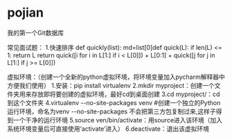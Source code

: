# pojian
我的第一个Git数据库

常见面试题：
  1.快速排序
   def quickly(list):
         md=list[0]def quick(L):
   	 if len(L) <= 1: return L
    	return quick([i for i in L[1:] if i < L[0]]) + L[0:1] + quick([j for j in L[1:] if j >= L[0]])
  
虚拟环境：（创建一个全新的python虚拟环境，将环境变量加入pycharm解释器中方便我们使用）
	1.安装：pip install virtualenv 
	2.mkdir myproject：创建一个文件夹用来存放即将要创建的虚拟环境，最好cd到桌面创建
	3.cd myproject/：cd到这个文件夹
	4.virtualenv --no-site-packages venv  #创建一个独立的Python运行环境，命名为venv
	   --no-site-packages 不会把第三方包复制过来,这样子得到一个干净的运行环境
	5.source ven/bin/activate：用source进入该环境（加入系统环境变量后可直接使用‘activate’进入）
	6.deactivate：退出该虚拟环境  
